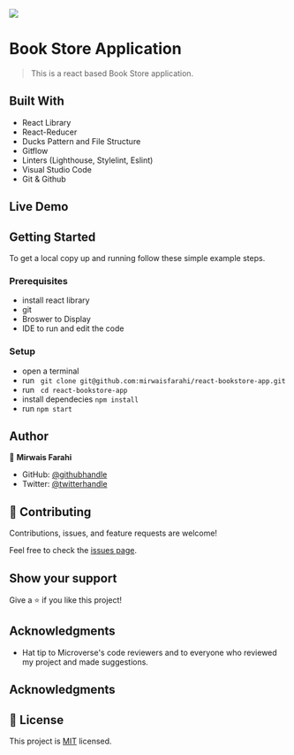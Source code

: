 ![](https://img.shields.io/badge/Microverse-blueviolet) 

# Book Store Application

> This is a react based Book Store application.

## Built With

- React Library
- React-Reducer
- Ducks Pattern and File Structure
- Gitflow
- Linters (Lighthouse, Stylelint, Eslint)
- Visual Studio Code
- Git & Github

## Live Demo

## Getting Started

To get a local copy up and running follow these simple example steps.

### Prerequisites

- install react library
- git
- Broswer to Display
- IDE to run and edit the code

### Setup

- open a terminal
- run ``` git clone git@github.com:mirwaisfarahi/react-bookstore-app.git```
- run ``` cd react-bookstore-app```
- install dependecies ``` npm install ```
- run ```npm start```

## Author

👤 **Mirwais Farahi**

- GitHub: [@githubhandle](https://github.com/mirwaisfarahi)
- Twitter: [@twitterhandle](https://twitter.com/farahi92)


## 🤝 Contributing

Contributions, issues, and feature requests are welcome!

Feel free to check the [issues page](../../issues/).

## Show your support

Give a ⭐️ if you like this project!

## Acknowledgments

- Hat tip to Microverse's code reviewers and to everyone who reviewed my project and made suggestions.

## Acknowledgments

## 📝 License

This project is [MIT](./LICENSE) licensed.